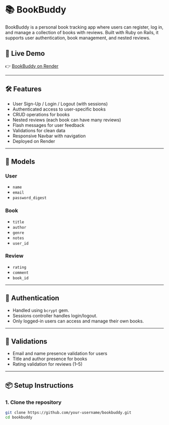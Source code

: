 # 📚 BookBuddy

BookBuddy is a personal book tracking app where users can register, log in, and manage a collection of books with reviews. Built with Ruby on Rails, it supports user authentication, book management, and nested reviews.

## 🚀 Live Demo

👉 [BookBuddy on Render](https://bookbuddy-koew.onrender.com/)

---

## 🛠️ Features

- User Sign-Up / Login / Logout (with sessions)
- Authenticated access to user-specific books
- CRUD operations for books
- Nested reviews (each book can have many reviews)
- Flash messages for user feedback
- Validations for clean data
- Responsive Navbar with navigation
- Deployed on Render

---

<!-- ## 📷 Screenshots

> _Add screenshots of your app here (e.g., homepage, login screen, book form, etc.)_

--- -->

## 🧱 Models

### User

- `name`
- `email`
- `password_digest`

### Book

- `title`
- `author`
- `genre`
- `notes`
- `user_id`

### Review

- `rating`
- `comment`
- `book_id`

---

## 🔐 Authentication

- Handled using `bcrypt` gem.
- Sessions controller handles login/logout.
- Only logged-in users can access and manage their own books.

---

## 🧪 Validations

- Email and name presence validation for users
- Title and author presence for books
- Rating validation for reviews (1–5)

---

## 📦 Setup Instructions

### 1. Clone the repository

```bash
git clone https://github.com/your-username/bookbuddy.git
cd bookbuddy
```
